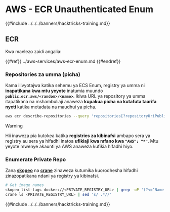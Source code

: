 # AWS - ECR Unauthenticated Enum

{{#include ../../../banners/hacktricks-training.md}}

## ECR

Kwa maelezo zaidi angalia:

{{#ref}}
../aws-services/aws-ecr-enum.md
{{#endref}}

### Repositories za umma (picha)

Kama ilivyotajwa katika sehemu ya ECS Enum, registry ya umma ni **inapatikana kwa mtu yeyote** inatumia muundo **`public.ecr.aws/<random>/<name>`**. Ikiwa URL ya repository ya umma itapatikana na mshambuliaji anaweza **kupakua picha na kutafuta taarifa nyeti** katika metadata na maudhui ya picha.
```bash
aws ecr describe-repositories --query 'repositories[?repositoryUriPublic == `true`].repositoryName' --output text
```
> [!WARNING]
> Hii inaweza pia kutokea katika **registries za kibinafsi** ambapo sera ya registry au sera ya hifadhi inatoa **ufikiaji kwa mfano kwa `"AWS": "*"`**. Mtu yeyote mwenye akaunti ya AWS anaweza kufikia hifadhi hiyo.

### Enumerate Private Repo

Zana [**skopeo**](https://github.com/containers/skopeo) na [**crane**](https://github.com/google/go-containerregistry/blob/main/cmd/crane/doc/crane.md) zinaweza kutumika kuorodhesha hifadhi zinazopatikana ndani ya registry ya kibinafsi.
```bash
# Get image names
skopeo list-tags docker://<PRIVATE_REGISTRY_URL> | grep -oP '(?<=^Name: ).+'
crane ls <PRIVATE_REGISTRY_URL> | sed 's/ .*//'
```
{{#include ../../../banners/hacktricks-training.md}}
